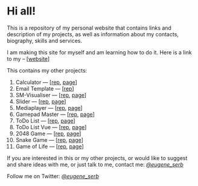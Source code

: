 # Hi all!

This is a repository of my personal website that contains links and description of my projects, as well as information about my contacts, biography, skills and services.

I am making this site for myself and am learning how to do it. Here is a link to my – [[website](https://eugene-serb.github.io/)]

This contains my other projects:
1. Calculator — [[rep](https://github.com/eugene-serb/calculator/), [page](https://eugene-serb.github.io/calculator/)]
2. Email Template — [[rep](https://github.com/eugene-serb/email-template/)]
3. SM-Visualiser — [[rep](https://github.com/eugene-serb/sm-visualiser/), [page](https://eugene-serb.github.io/sm-visualizer/)]
4. Slider — [[rep](https://github.com/eugene-serb/slider/), [page](https://eugene-serb.github.io/slider/)]
5. Mediaplayer — [[rep](https://github.com/eugene-serb/mediaplayer/), [page](https://eugene-serb.github.io/mediaplayer/)]
6. Gamepad Master — [[rep](https://github.com/eugene-serb/gamepad-master/), [page](https://eugene-serb.github.io/gamepad-master/)]
7. ToDo List — [[rep](https://github.com/eugene-serb/todolist/), [page](https://eugene-serb.github.io/todolist/)]
8. ToDo List Vue — [[rep](https://github.com/eugene-serb/todolist-vue/), [page](https://eugene-serb.github.io/todolist-vue/)]
9. 2048 Game — [[rep](https://github.com/eugene-serb/2048-game/), [page](https://eugene-serb.github.io/2048-game/)]
10. Snake Game — [[rep](https://github.com/eugene-serb/snake-game/), [page](https://eugene-serb.github.io/snake-game/)]
11. Game of Life — [[rep](https://github.com/eugene-serb/game-of-life/), [page](https://eugene-serb.github.io/game-of-life/)]

If you are interested in this or my other projects, or would like to suggest and share ideas with me, or just talk to me, contact me: *[@eugene_serb](https://t.me/eugene_serb)*

Follow me on Twitter: *[@eugene_serb](https://twitter.com/eugene_serb)*

